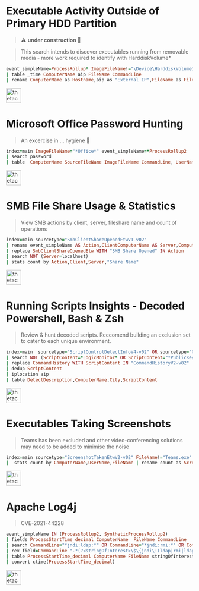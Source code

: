 # Executable Activity Outside of Primary HDD Partition

> :warning: **under construction 🚧**

> This search intends to discover executables running from removable media - more work required to identify with HarddiskVolume*

```rb
event_simpleName=ProcessRollup* ImageFileName!="\Device\HarddiskVolume1\*"
| table _time ComputerName aip FileName CommandLine
| rename ComputerName as Hostname,aip as "External IP",FileName as File,CommandLine as Command
```

<a href="https://falcon.crowdstrike.com/investigate/events/en-US/app/eam2/search?q=search%20event_simpleName%3DProcessRollup*%20ImageFileName!%3D%22%5CDevice%5CHarddiskVolume1%5C*%22%0A%7C%20table%20_time%20ComputerName%20aip%20FileName%20CommandLine%0A%7C%20rename%20ComputerName%20as%20Hostname%2Caip%20as%20%22External%20IP%22%2CFileName%20as%20File%2CCommandLine%20as%20Command&display.page.search.mode=verbose&dispatch.sample_ratio=1&earliest=-7d%40h&latest=now&display.page.search.tab=statistics&display.general.type=statistics&sid=1600165731.17950">
<img border="0" alt="thetacyber-csfalcon-fqlsearch" src="https://csfalcon.thetadev.services/assets/search.png" height="40"></a>

# Microsoft Office Password Hunting

> An excercise in ... hygiene 🤨

```rb
index=main ImageFileName="*Office*" event_simpleName=*ProcessRollup2 
| search password 
| table  ComputerName SourceFileName ImageFileName CommandLine, UserName
```

<a href="https://falcon.crowdstrike.com/investigate/events/en-US/app/eam2/search?q=search%20index%3Dmain%20ImageFileName%3D%22*Office*%22%20event_simpleName%3D*ProcessRollup2%20%0A%7C%20%20search%20password%20%0A%7C%20table%20%20ComputerName%20SourceFileName%20ImageFileName%20CommandLine%2C%20UserName%20&display.page.search.mode=verbose&dispatch.sample_ratio=1&earliest=-7d%40h&latest=now&display.page.search.tab=statistics&display.general.type=statistics&sid=1600165879.17961">
<img border="0" alt="thetacyber-csfalcon-fqlsearch" src="https://csfalcon.thetadev.services/assets/search.png" height="40"></a>


# SMB File Share Usage & Statistics

> View SMB actions by client, server, fileshare name and count of operations

```rb
index=main sourcetype="SmbClientShareOpenedEtwV1-v02"
| rename event_simpleName AS Action,ClientComputerName AS Server,ComputerName AS Client,SmbShareName AS "Share Name"
| replace SmbClientShareOpenedEtw WITH "SMB Share Opened" IN Action
| search NOT (Server=localhost)
| stats count by Action,Client,Server,"Share Name"
```

<a href="https://falcon.crowdstrike.com/eam/en-US/app/eam2/search?q=search%20index%3Dmain%20sourcetype%3D%22SmbClientShareOpenedEtwV1-v02%22%0A%7C%20rename%20event_simpleName%20AS%20Action%2CClientComputerName%20AS%20Server%2CComputerName%20AS%20Client%2CSmbShareName%20AS%20%22Share%20Name%22%0A%7C%20replace%20SmbClientShareOpenedEtw%20WITH%20%22SMB%20Share%20Opened%22%20IN%20Action%0A%7C%20search%20NOT%20(Server%3Dlocalhost)%0A%7C%20stats%20count%20by%20Action%2CClient%2CServer%2C%22Share%20Name%22&display.page.search.mode=smart&dispatch.sample_ratio=1&earliest=-7d%40h&latest=now&display.page.search.tab=statistics&display.general.type=statistics&display.visualizations.type=mapping&display.visualizations.mapping.type=choropleth&sid=1600166379.17978">
<img border="0" alt="thetacyber-csfalcon-fqlsearch" src="https://csfalcon.thetadev.services/assets/search.png" height="40"></a>

# Running Scripts Insights - Decoded Powershell, Bash & Zsh

> Review & hunt decoded scripts. Reccomend building an exclusion set to cater to each unique environment.

```rb
index=main  sourcetype="ScriptControlDetectInfoV4-v02" OR sourcetype="CommandHistoryV2-v02" 
| search NOT (ScriptContent=*LogicMonitor* OR ScriptContent="*PublicKeyToken=31bf3856ad364e35*")
| replace CommandHistory WITH ScriptContent IN "CommandHistoryV2-v02"
| dedup ScriptContent 
| iplocation aip
| table DetectDescription,ComputerName,City,ScriptContent
```

<a href="https://falcon.crowdstrike.com/eam/en-US/app/eam2/search?q=search%20index%3Dmain%20%20sourcetype%3D%22ScriptControlDetectInfoV4-v02%22%20OR%20sourcetype%3D%22CommandHistoryV2-v02%22%20%0A%7C%20search%20NOT%20(ScriptContent%3D*LogicMonitor*%20OR%20ScriptContent%3D%22*PublicKeyToken%3D31bf3856ad364e35*%22)%0A%7C%20replace%20CommandHistory%20WITH%20ScriptContent%20IN%20%22CommandHistoryV2-v02%22%0A%7C%20dedup%20ScriptContent%20%0A%7C%20iplocation%20aip%0A%7C%20table%20DetectDescription%2CComputerName%2CCity%2CScriptContent%20&display.page.search.mode=smart&dispatch.sample_ratio=1&earliest=-7d%40h&latest=now&display.page.search.tab=statistics&display.general.type=statistics&display.visualizations.type=mapping&display.visualizations.mapping.type=choropleth&sid=1600166419.17981">
<img border="0" alt="thetacyber-csfalcon-fqlsearch" src="https://csfalcon.thetadev.services/assets/search.png" height="40"></a>

# Executables Taking Screenshots 

> Teams has been excluded and other video-conferencing solutions may need to be added to minimise the noise
    
```rb
index=main sourcetype="ScreenshotTakenEtwV2-v02" FileName!="Teams.exe"
|  stats count by ComputerName,UserName,FileName | rename count as Screenshots
```

<a href="https://falcon.crowdstrike.com/eam/en-US/app/eam2/search?q=search%20index%3Dmain%20sourcetype%3D%22ScreenshotTakenEtwV2-v02%22%20FileName!%3D%22Teams.exe%22%0A%7C%20%20stats%20count%20by%20ComputerName%2CUserName%2CFileName%20%7C%20rename%20count%20as%20Screenshots%20&display.page.search.mode=smart&dispatch.sample_ratio=1&earliest=-7d%40h&latest=now&display.page.search.tab=statistics&display.general.type=statistics&display.visualizations.type=mapping&display.visualizations.mapping.type=choropleth&sid=1600166603.17992">
<img border="0" alt="thetacyber-csfalcon-fqlsearch" src="https://csfalcon.thetadev.services/assets/search.png" height="40"></a>

# Apache Log4j

> CVE-2021-44228

```rb
event_simpleName IN (ProcessRollup2, SyntheticProcessRollup2) 
| fields ProcessStartTime_decimal ComputerName  FileName CommandLine
| search CommandLine="*jndi:ldap:*" OR CommandLine="*jndi:rmi:*" OR CommandLine="*jndi:ldaps:*" OR CommandLine="*jndi:dns:*" 
| rex field=CommandLine ".*(?<stringOfInterest>\$\{jndi\:(ldap|rmi|ldaps|dns)\:.*\}).*"
| table ProcessStartTime_decimal ComputerName FileName stringOfInterest CommandLine
| convert ctime(ProcessStartTime_decimal) 
```

<a href="https://falcon.crowdstrike.com/investigate/events/en-US/app/eam2/search?earliest=-7d%40h&latest=now&q=search%20event_simpleName%20IN%20(ProcessRollup2%2C%20SyntheticProcessRollup2)%20%0A%7C%20fields%20ProcessStartTime_decimal%20ComputerName%20%20FileName%20CommandLine%0A%7C%20search%20CommandLine%3D%22*jndi%3Aldap%3A*%22%20OR%20CommandLine%3D%22*jndi%3Armi%3A*%22%20OR%20CommandLine%3D%22*jndi%3Aldaps%3A*%22%20OR%20CommandLine%3D%22*jndi%3Adns%3A*%22%20%0A%7C%20rex%20field%3DCommandLine%20%22.*(%3F%3CstringOfInterest%3E%5C%24%5C%7Bjndi%5C%3A(ldap%7Crmi%7Cldaps%7Cdns)%5C%3A.*%5C%7D).*%22%0A%7C%20table%20ProcessStartTime_decimal%20ComputerName%20FileName%20stringOfInterest%20CommandLine%0A%7C%20convert%20ctime(ProcessStartTime_decimal)%20&sid=1639171391.157037&display.page.search.mode=verbose&dispatch.sample_ratio=1">
<img border="0" alt="thetacyber-csfalcon-fqlsearch" src="https://csfalcon.thetadev.services/assets/search.png" height="40"></a>
